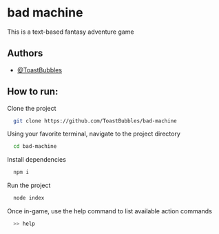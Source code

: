# bad machine

This is a text-based fantasy adventure game

## Authors

- [@ToastBubbles](https://www.github.com/ToastBubbles)

## How to run:

Clone the project

```bash
  git clone https://github.com/ToastBubbles/bad-machine
```

Using your favorite terminal, navigate to the project directory

```bash
  cd bad-machine
```

Install dependencies

```bash
  npm i
```

Run the project

```bash
  node index
```

Once in-game, use the help command to list available action commands

```bash
  >> help
```
